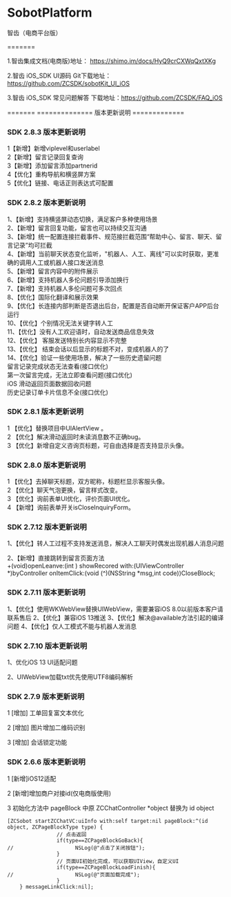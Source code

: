 # SobotPlatform
智齿（电商平台版） 




=======

1.智齿集成文档(电商版)地址： https://shimo.im/docs/HyQ9crCXWqQxtXKg   

2.智齿 iOS_SDK UI源码 Git下载地址：https://github.com/ZCSDK/sobotKit_UI_iOS  

3.智齿 iOS_SDK 常见问题解答 下载地址：https://github.com/ZCSDK/FAQ_iOS        

=======
==============  版本更新说明  =============
### SDK 2.8.3 版本更新说明
1【新增】新增viplevel和userlabel   
2【新增】留言记录回复查询  
3【新增】添加留言添加partnerid  
4【优化】重构导航和横竖屏方案  
5【优化】链接、电话正则表达式可配置  

### SDK 2.8.2 版本更新说明
1、【新增】支持横竖屏动态切换，满足客户多种使用场景   
2、【新增】留言回复功能，留言也可以持续交互沟通   
3、【新增】统一配置连接拦截事件、规范接拦截范围“帮助中心、留言、聊天、留言记录”均可拦截   
4、【新增】当前聊天状态变化监听，"机器人、人工、离线"可以实时获取，更准确的调用人工或机器人接口发送消息   
5、【新增】留言内容中的附件展示   
6、【新增】支持机器人多伦问题引导添加换行   
7、【新增】支持机器人多伦问题可多次回点    
8、【优化】国际化翻译和展示效果   
9、【优化】长连接内部判断是否退出后台，配置是否自动断开保证客户APP后台运行  
10、【优化】个别情况无法关键字转人工  
11、【优化】没有人工欢迎语时，自动发送商品信息失效  
12、【优化】 客服发送特别长内容显示不完整   
13、【优化】 结束会话以后显示的标题不对，变成机器人的了  
14、【优化】验证一些使用场景，解决了一些历史遗留问题  
	留言记录完成状态无法查看(接口优化)  
	第一次留言完成，无法立即查看问题(接口优化)  
	iOS 滑动返回页面数据回收问题  
	历史记录订单卡片信息不全(接口优化)  

### SDK 2.8.1 版本更新说明

1 【优化】替换项目中UIAlertView 。  
2 【优化】解决滑动返回时未读消息数不正确bug。  
3 【优化】新增自定义咨询页标题，可自由选择是否支持显示头像。


### SDK 2.8.0 版本更新说明

1 【优化】去掉聊天标题，双方昵称，标题栏显示客服头像。  
2 【优化】聊天气泡更换，留言样式改变。  
3 【优化】询前表单UI优化，评价页面UI优化。  
4 【新增】询前表单开关isCloseInquiryForm。  



### SDK 2.7.12 版本更新说明
1、【优化】转人工过程不支持发送消息，解决人工聊天时偶发出现机器人消息问题    

2、【新增】直接跳转到留言页面方法   
+(void)openLeanve:(int ) showRecored with:(UIViewController *)byController onItemClick:(void (^)(NSString *msg,int code))CloseBlock;



### SDK 2.7.11 版本更新说明
1、【优化】使用WKWebView替换UIWebView，需要兼容iOS 8.0以前版本客户请联系售后
2、【优化】兼容iOS 13推送
3、【优化】解决@available方法引起的编译问题
4、【优化】仅人工模式不能与机器人发消息


### SDK 2.7.10 版本更新说明   

1、优化iOS 13 UI适配问题  

2、UIWebView加载txt优先使用UTF8编码解析  


### SDK 2.7.9 版本更新说明  

1 [增加] 工单回复富文本优化  

2 [增加] 图片增加二维码识别  

3 [增加] 会话锁定功能  

### SDK 2.6.6 版本更新说明

1 [新增]iOS12适配

2 [新增]增加商户对接id(仅电商版使用)

3 初始化方法中 pageBlock 中原 ZCChatController *object 替换为 id object 

```
[ZCSobot startZCChatVC:uiInfo with:self target:nil pageBlock:^(id object, ZCPageBlockType type) {
                // 点击返回
                if(type==ZCPageBlockGoBack){
//                    NSLog(@"点击了关闭按钮");
                }
                // 页面UI初始化完成，可以获取UIView，自定义UI
                if(type==ZCPageBlockLoadFinish){
//                    NSLog(@"页面加载完成");
                }
    } messageLinkClick:nil];
```